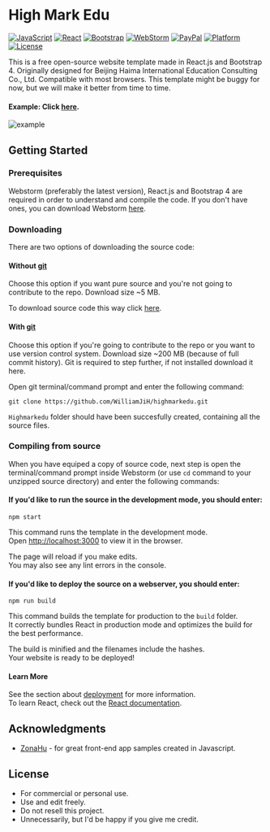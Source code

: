 # High Mark Edu
[![JavaScript](https://img.shields.io/badge/language-JavaScript-ff69b4?style=plastic)](https://nodejs.org/en/)
[![React](https://img.shields.io/badge/library-React-yellow?style=plastic)](https://reactjs.org/)
[![Bootstrap](https://img.shields.io/badge/library-Bootstrap-yellow?style=plastic)](https://getbootstrap.com/)
[![WebStorm](https://img.shields.io/badge/ide-WebStorm-0078d7.svg?style=plastic)](https://www.jetbrains.com/webstorm/)
[![PayPal](https://img.shields.io/badge/donate-PayPal-104098.svg?style=plastic&logo=PayPal)](https://paypal.me/WilliamJiH)
[![Platform](https://img.shields.io/badge/platform-linux--64%20%7C%20win--32%20%7C%20osx--64%20%7C%20win--64-lightgrey)](https://img.shields.io/badge/platform-linux--64%20%7C%20win--32%20%7C%20osx--64%20%7C%20win--64-lightgrey)
[![License](https://img.shields.io/badge/license-MIT-green)](https://opensource.org/licenses/MIT)

This is a free open-source website template made in React.js and Bootstrap 4. Originally designed for Beijing Haima International Education Consulting Co., Ltd. Compatible with most browsers. This template might be buggy for now, but we will make it better from time to time.

#### Example: Click [here](https://highmarkexample.herokuapp.com/).

![example](https://i.ibb.co/xSWv5mb/Capture.png)

## Getting Started

### Prerequisites
Webstorm (preferably the latest version), React.js and Bootstrap 4 are required in order to understand and compile the code. If you don't have ones, you can download Webstorm [here](https://www.jetbrains.com/webstorm/).

### Downloading
There are two options of downloading the source code:

#### Without [git](https://git-scm.com/)
Choose this option if you want pure source and you're not going to contribute to the repo. Download size ~5 MB.

To download source code this way click [here](https://github.com/WilliamJiH/highmarkedu/archive/master.zip).

#### With [git](https://git-scm.com/)
Choose this option if you're going to contribute to the repo or you want to use version control system. Download size ~200 MB (because of full commit history). Git is required to step further, if not installed download it here.

Open git terminal/command prompt and enter the following command:
```
git clone https://github.com/WilliamJiH/highmarkedu.git
```
`Highmarkedu` folder should have been succesfully created, containing all the source files.

### Compiling from source
When you have equiped a copy of source code, next step is open the terminal/command prompt inside Webstorm (or use `cd` command to your unzipped source directory) and enter the following commands:

#### If you'd like to run the source in the development mode, you should enter:
```
npm start
```
This command runs the template in the development mode.<br />
Open [http://localhost:3000](http://localhost:3000) to view it in the browser.

The page will reload if you make edits.<br />
You may also see any lint errors in the console.

#### If you'd like to deploy the source on a webserver, you should enter:
```
npm run build
```
This command builds the template for production to the `build` folder.<br />
It correctly bundles React in production mode and optimizes the build for the best performance.

The build is minified and the filenames include the hashes.<br />
Your website is ready to be deployed!

#### Learn More
See the section about [deployment](https://facebook.github.io/create-react-app/docs/deployment) for more information.<br />
To learn React, check out the [React documentation](https://reactjs.org/).

## Acknowledgments
* [ZonaHu](https://github.com/ZonaHu) - for great front-end app samples created in Javascript.

## License
* For commercial or personal use.
* Use and edit freely.
* Do not resell this project.
* Unnecessarily, but I'd be happy if you give me credit.
